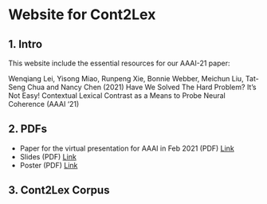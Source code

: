 # Website for Cont2Lex

## 1. Intro

This website include the essential resources for our AAAI-21 paper: 

Wenqiang Lei, Yisong Miao, Runpeng Xie, Bonnie Webber, Meichun Liu, Tat-Seng Chua and Nancy Chen (2021) Have We Solved The Hard Problem? It’s Not Easy! Contextual Lexical Contrast as a Means to Probe Neural Coherence (AAAI ‘21)

## 2. PDFs
- Paper for the virtual presentation for AAAI in Feb 2021 (PDF) [Link]()
- Slides (PDF) [Link]()
- Poster (PDF) [Link]()

## 3. Cont2Lex Corpus
